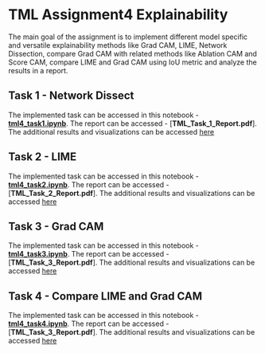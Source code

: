 # TML Assignment4 Explainability

The main goal of the assignment is to implement different model specific and versatile explainability methods like Grad CAM, LIME, Network Dissection, compare Grad CAM with related methods like Ablation CAM and Score CAM, compare LIME and Grad CAM using IoU metric and analyze the results in a report. 


## Task 1 - Network Dissect
The implemented task can be accessed in this notebook - [**tml4_task1.ipynb**](https://github.com/nupur412/TML_Assignment4_Explainability/blob/main/tml4_task1.ipynb). The report can be accessed - [**TML_Task_1_Report.pdf**]. The additional results and visualizations can be accessed [here](https://drive.google.com/drive/folders/1tCL4oNkbMIq1AH22OBkxSMJ0zaeekKdC?usp=drive_link)

## Task 2 - LIME
The implemented task can be accessed in this notebook - [**tml4_task2.ipynb**](https://github.com/nupur412/TML_Assignment4_Explainability/blob/main/tml4_task2.ipynb). The report can be accessed - [**TML_Task_2_Report.pdf**]. The additional results and visualizations can be accessed [here](https://drive.google.com/drive/folders/1eB00s5HycNyfs_oGyANZKMVuh7RbeuM6?usp=drive_link)

## Task 3 - Grad CAM
The implemented task can be accessed in this notebook - [**tml4_task3.ipynb**](https://github.com/nupur412/TML_Assignment4_Explainability/blob/main/tml4_task3.ipynb). The report can be accessed - [**TML_Task_3_Report.pdf**]. The additional results and visualizations can be accessed [here](https://drive.google.com/drive/folders/1JgPyRmDXrJ3Wtcw41HGcULFkBLv4b-5A?usp=drive_link)

## Task 4 - Compare LIME and Grad CAM 
The implemented task can be accessed in this notebook - [**tml4_task4.ipynb**](https://github.com/nupur412/TML_Assignment4_Explainability/blob/main/tml4_task4.ipynb). The report can be accessed - [**TML_Task_3_Report.pdf**]. The additional results and visualizations can be accessed [here](https://drive.google.com/drive/folders/16OhCn6v-5H6DVF_Mq830SdeoJKP-M_0j?usp=drive_link)
